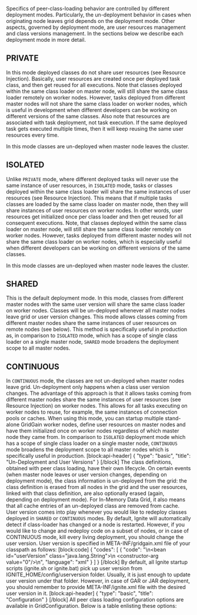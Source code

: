 Specifics of peer-class-loading behavior are controlled by different deployment modes. Particularly, the un-deployment behavior in cases when originating node leaves grid depends on the deployment mode. Other aspects, governed by deployment mode, are user resources management and class versions management. In the sections below we describe each deployment mode in more detail.

## PRIVATE
In this mode deployed classes do not share user resources (see Resource Injection).
Basically, user resources are created once per deployed task class, and then get reused for all executions. Note that classes deployed within the same class loader on master node, will still share the same class loader remotely on worker nodes. However, tasks deployed from different master nodes will not share the same class loader on worker nodes, which is useful in development when different developers can be working on different versions of the same classes. Also note that resources are associated with task deployment, not task execution. If the same deployed task gets executed multiple times, then it will keep reusing the same user resources every time.

In this mode classes are un-deployed when master node leaves the cluster.

## ISOLATED
Unlike `PRIVATE` mode, where different deployed tasks will never use the same instance of user resources, in `ISOLATED` mode, tasks or classes deployed within the same class loader will share the same instances of user resources (see Resource Injection). This means that if multiple tasks classes are loaded by the same class loader on master node, then they will share instances of user resources on worker nodes. In other words, user resources get initialized once per class loader and then get reused for all consequent executions. Note, that classes deployed within the same class loader on master node, will still share the same class loader remotely on worker nodes. However, tasks deployed from different master nodes will not share the same class loader on worker nodes, which is especially useful when different developers can be working on different versions of the same classes.

In this mode classes are un-deployed when master node leaves the cluster.

## SHARED
This is the default deployment mode. In this mode, classes from different master nodes with the same user version will share the same class loader on worker nodes. Classes will be un-deployed whenever all master nodes leave grid or user version changes. This mode allows classes coming from different master nodes share the same instances of user resources on remote nodes (see below). This method is specifically useful in production as, in comparison to `ISOLATED` mode, which has a scope of single class loader on a single master node, `SHARED` mode broadens the deployment scope to all master nodes.

## CONTINUOUS
In `CONTINUOUS` mode, the classes are not un-deployed when master nodes leave grid. Un-deployment only happens when a class user version changes. The advantage of this approach is that it allows tasks coming from different master nodes share the same instances of user resources (see Resource Injection) on worker nodes. This allows for all tasks executing on worker nodes to reuse, for example, the same instances of connection pools or caches. When using this mode, you can startup multiple stand-alone GridGain worker nodes, define user resources on master nodes and have them initialized once on worker nodes regardless of which master node they came from. In comparison to `ISOLATED` deployment mode which has a scope of single class loader on a single master node, `CONTINUOUS` mode broadens the deployment scope to all master nodes which is specifically useful in production.
[block:api-header]
{
  "type": "basic",
  "title": "Un-Deployment and User Versions"
}
[/block]
The class definitions, obtained with peer class loading, have their own lifecycle. On certain events (when master node leaves or user version changes, depending on deployment mode), the class information is un-deployed from the grid: the class definition is erased from all nodes in the grid and the user resources, linked with that class definition, are also optionally erased (again, depending on deployment mode). For In-Memory Data Grid, it also means that all cache entries of an un-deployed class are removed from cache.
User version comes into play whenever you would like to redeploy classes deployed in `SHARED` or `CONTINUOUS` modes. By default, Ignite will automatically detect if class-loader has changed or a node is restarted. However, if you would like to change and redeploy code on a subset of nodes, or in case of CONTINUOUS mode,  kill every living deployment, you should change the user version.
User version is specified in META-INF/gridgain.xml file of your classpath as follows:
[block:code]
{
  "codes": [
    {
      "code": "<!-- User version. -->\n<bean id=\"userVersion\" class=\"java.lang.String\">\n    <constructor-arg value=\"0\"/>\n</bean>",
      "language": "xml"
    }
  ]
}
[/block]
By default, all Ignite startup scripts (ignite.sh or ignite.bat) pick up user version from IGNITE_HOME/config/userversion folder. Usually, it is just enough to update user version under that folder. However, in case of GAR or JAR deployment, you should remember to provide META-INF/ignite.xml file with the desired user version in it.
[block:api-header]
{
  "type": "basic",
  "title": "Configuration"
}
[/block]
All peer class loading configuration options are available in GridConfiguration. Below is a table enlisting these options: